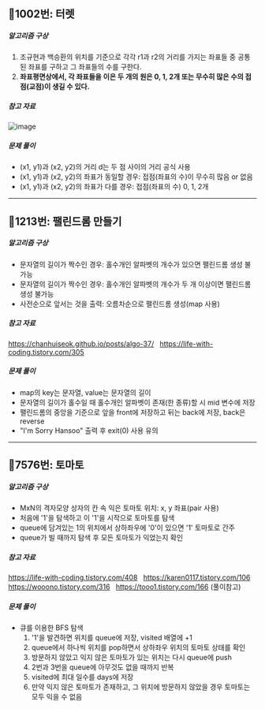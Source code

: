 ## 📝1002번: 터렛
##### 알고리즘 구상
1. 조규현과 백승환의 위치를 기준으로 각각 r1과 r2의 거리를 가지는 좌표들 중 공통된 좌표를 구하고 그 좌표들의 수를 구한다.
2. **좌표평면상에서, 각 좌표들을 이은 두 개의 원은 0, 1, 2개 또는 무수히 많은 수의 접점(교점)이 생길 수 있다.**
##### 참고 자료
![image](https://github.com/KangJiUng/BOJ_solutions/assets/107825793/f8efbe9c-bed1-4790-81b9-99ef0c2595d9)

##### 문제 풀이
- (x1, y1)과 (x2, y2)의 거리 d는 두 점 사이의 거리 공식 사용
- (x1, y1)과 (x2, y2)의 좌표가 동일할 경우: 접점(좌표의 수)이 무수히 많음 or 없음
- (x1, y1)과 (x2, y2)의 좌표가 다를 경우: 접점(좌표의 수) 0, 1, 2개
---
## 📝1213번: 팰린드롬 만들기
##### 알고리즘 구상
- 문자열의 길이가 짝수인 경우: 홀수개인 알파벳의 개수가 있으면 팰린드롬 생성 불가능
- 문자열의 길이가 짝수인 경우: 홀수개인 알파벳의 개수가 두 개 이상이면 팰린드롬 생성 불가능
- 사전순으로 앞서는 것을 출력: 오름차순으로 팰린드롬 생성(map 사용)

##### 참고 자료
https://chanhuiseok.github.io/posts/algo-37/ &nbsp;
https://life-with-coding.tistory.com/305

##### 문제 풀이
- map의 key는 문자열, value는 문자열의 길이
- 문자열의 길이가 홀수일 때 홀수개인 알파벳이 존재(한 종류)할 시 mid 변수에 저장
- 팰린드롬의 중앙을 기준으로 앞을 front에 저장하고 뒤는 back에 저장, back은 reverse
- "I'm Sorry Hansoo" 출력 후 exit(0) 사용 유의
---
## 📝7576번: 토마토
##### 알고리즘 구상
- MxN의 격자모양 상자의 칸 속 익은 토마토 위치: x, y 좌표(pair 사용)
- 처음에 '1'을 탐색하고 이 '1'을 시작으로 토마토를 탐색
- queue에 담겨있는 1의 위치에서 상하좌우에 '0'이 있으면 '1' 토마토로 간주 
- queue가 빌 때까지 탐색 후 모든 토마토가 익었는지 확인

##### 참고 자료
https://life-with-coding.tistory.com/408 &nbsp;
https://karen0117.tistory.com/106 &nbsp;
https://wooono.tistory.com/316 &nbsp;
https://tooo1.tistory.com/166 (풀이참고)

##### 문제 풀이
- 큐를 이용한 BFS 탐색
  1. '1'을 발견하면 위치를 queue에 저장, visited 배열에 +1
  2. queue에서 하나씩 위치를 pop하면서 상하좌우 위치의 토마토 상태를 확인
  3. 방문하지 않았고 익지 않은 토마토가 있는 위치는 다시 queue에 push
  4. 2번과 3번을 queue에 아무것도 없을 때까지 반복
  5. visited에 최대 일수를 days에 저장
  6. 만약 익지 않은 토마토가 존재하고, 그 위치에 방문하지 않았을 경우 토마토는 모두 익을 수 없음
